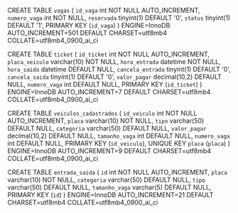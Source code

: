 CREATE TABLE `vagas` (
  `id_vaga` int NOT NULL AUTO_INCREMENT,
  `numero_vaga` int NOT NULL,
  `reservada` tinyint(1) DEFAULT '0',
  `status` tinyint(1) DEFAULT '1',
  PRIMARY KEY (`id_vaga`)
) ENGINE=InnoDB AUTO_INCREMENT=501 DEFAULT CHARSET=utf8mb4 COLLATE=utf8mb4_0900_ai_ci


CREATE TABLE `ticket` (
  `id_ticket` int NOT NULL AUTO_INCREMENT,
  `placa_veiculo` varchar(10) NOT NULL,
  `hora_entrada` datetime NOT NULL,
  `hora_saida` datetime DEFAULT NULL,
  `cancela_entrada` tinyint(1) DEFAULT '0',
  `cancela_saida` tinyint(1) DEFAULT '0',
  `valor_pagar` decimal(10,2) DEFAULT NULL,
  `numero_vaga` int DEFAULT NULL,
  PRIMARY KEY (`id_ticket`)
) ENGINE=InnoDB AUTO_INCREMENT=7 DEFAULT CHARSET=utf8mb4 COLLATE=utf8mb4_0900_ai_ci


CREATE TABLE `veiculos_cadastrados` (
  `id_veiculo` int NOT NULL AUTO_INCREMENT,
  `placa` varchar(10) NOT NULL,
  `tipo` varchar(50) DEFAULT NULL,
  `categoria` varchar(50) DEFAULT NULL,
  `valor_pagar` decimal(10,2) DEFAULT NULL,
  `tamanho_vaga` int DEFAULT NULL,
  `numero_vaga` int DEFAULT NULL,
  PRIMARY KEY (`id_veiculo`),
  UNIQUE KEY `placa` (`placa`)
) ENGINE=InnoDB AUTO_INCREMENT=9 DEFAULT CHARSET=utf8mb4 COLLATE=utf8mb4_0900_ai_ci


CREATE TABLE `entrada_saida` (
  `id` int NOT NULL AUTO_INCREMENT,
  `placa` varchar(10) NOT NULL,
  `categoria` varchar(50) DEFAULT NULL,
  `tipo` varchar(50) DEFAULT NULL,
  `tamanho_vaga` varchar(5) DEFAULT NULL,
  PRIMARY KEY (`id`)
) ENGINE=InnoDB AUTO_INCREMENT=21 DEFAULT CHARSET=utf8mb4 COLLATE=utf8mb4_0900_ai_ci